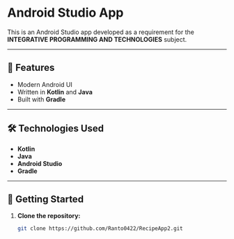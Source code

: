 # Android Studio App

This is an Android Studio app developed as a requirement for the **INTEGRATIVE PROGRAMMING AND TECHNOLOGIES** subject.

---

## 📱 Features

- Modern Android UI
- Written in **Kotlin** and **Java**
- Built with **Gradle**

---

## 🛠️ Technologies Used

- **Kotlin**
- **Java**
- **Android Studio**
- **Gradle**

---

## 🚀 Getting Started

1. **Clone the repository:**
   ```bash
   git clone https://github.com/Ranto0422/RecipeApp2.git
   